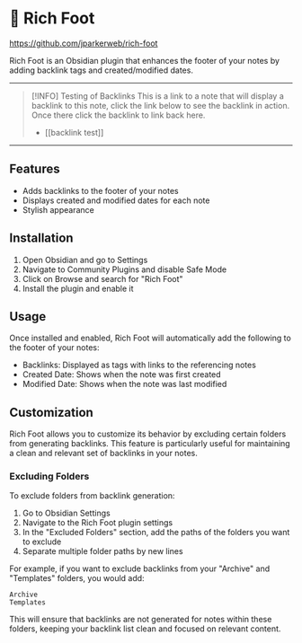 # 🦶 Rich Foot
https://github.com/jparkerweb/rich-foot

Rich Foot is an Obsidian plugin that enhances the footer of your notes by adding backlink tags and created/modified dates.

---


> [!INFO] Testing of Backlinks
> This is a link to a note that will display a backlink to this note, click the link below to see the backlink in action. Once there click the backlink to link back here.
> - [[backlink test]]


---
## Features

- Adds backlinks to the footer of your notes
- Displays created and modified dates for each note
- Stylish appearance

## Installation

1. Open Obsidian and go to Settings
2. Navigate to Community Plugins and disable Safe Mode
3. Click on Browse and search for "Rich Foot"
4. Install the plugin and enable it

## Usage

Once installed and enabled, Rich Foot will automatically add the following to the footer of your notes:

- Backlinks: Displayed as tags with links to the referencing notes
- Created Date: Shows when the note was first created
- Modified Date: Shows when the note was last modified

## Customization

Rich Foot allows you to customize its behavior by excluding certain folders from generating backlinks. This feature is particularly useful for maintaining a clean and relevant set of backlinks in your notes.

### Excluding Folders

To exclude folders from backlink generation:

1. Go to Obsidian Settings
2. Navigate to the Rich Foot plugin settings
3. In the "Excluded Folders" section, add the paths of the folders you want to exclude
4. Separate multiple folder paths by new lines

For example, if you want to exclude backlinks from your "Archive" and "Templates" folders, you would add:

```
Archive
Templates
```

This will ensure that backlinks are not generated for notes within these folders, keeping your backlink list clean and focused on relevant content.